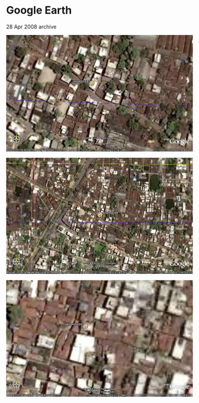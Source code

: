 # Google Earth
28 Apr 2008 archive

![](./18-05-08_2304%20sitsHOUSE2.jpg)

![](./28-04-08_1905%20sitsHOUSE.jpg)

![](./28-04-08_2030%20%20bitsHOUSE.jpg)
